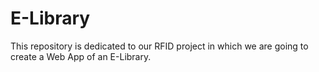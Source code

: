 # E-Library
This repository is dedicated to our RFID project in which we are going to create a Web App of an E-Library.
